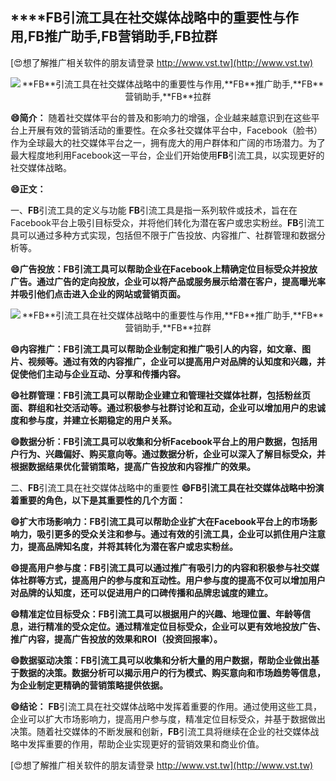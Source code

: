 ## ****FB**引流工具在社交媒体战略中的重要性与作用,**FB**推广助手,**FB**营销助手,**FB**拉群**

[😍想了解推广相关软件的朋友请登录 http://www.vst.tw](http://www.vst.tw)

 <center><img src="https://vst.tw/MP4/tuiguang/png/0.png" alt="**FB**引流工具在社交媒体战略中的重要性与作用,**FB**推广助手,**FB**营销助手,**FB**拉群"></center>

**😄简介：**
随着社交媒体平台的普及和影响力的增强，企业越来越意识到在这些平台上开展有效的营销活动的重要性。在众多社交媒体平台中，Facebook（脸书）作为全球最大的社交媒体平台之一，拥有庞大的用户群体和广阔的市场潜力。为了最大程度地利用Facebook这一平台，企业们开始使用**FB**引流工具，以实现更好的社交媒体战略。

**😄正文：**

一、**FB**引流工具的定义与功能
**FB**引流工具是指一系列软件或技术，旨在在Facebook平台上吸引目标受众，并将他们转化为潜在客户或忠实粉丝。**FB**引流工具可以通过多种方式实现，包括但不限于广告投放、内容推广、社群管理和数据分析等。

**😄广告投放：**FB**引流工具可以帮助企业在Facebook上精确定位目标受众并投放广告。通过广告的定向投放，企业可以将产品或服务展示给潜在客户，提高曝光率并吸引他们点击进入企业的网站或营销页面。**

 <center><img src="https://vst.tw/MP4/tuiguang/png/6.png" alt="**FB**引流工具在社交媒体战略中的重要性与作用,**FB**推广助手,**FB**营销助手,**FB**拉群"></center>

**😄内容推广：**FB**引流工具可以帮助企业制定和推广吸引人的内容，如文章、图片、视频等。通过有效的内容推广，企业可以提高用户对品牌的认知度和兴趣，并促使他们主动与企业互动、分享和传播内容。**

**😄社群管理：**FB**引流工具可以帮助企业建立和管理社交媒体社群，包括粉丝页面、群组和社交活动等。通过积极参与社群讨论和互动，企业可以增加用户的忠诚度和参与度，并建立长期稳定的用户关系。**

**😄数据分析：**FB**引流工具可以收集和分析Facebook平台上的用户数据，包括用户行为、兴趣偏好、购买意向等。通过数据分析，企业可以深入了解目标受众，并根据数据结果优化营销策略，提高广告投放和内容推广的效果。**

二、**FB**引流工具在社交媒体战略中的重要性
**😄**FB**引流工具在社交媒体战略中扮演着重要的角色，以下是其重要性的几个方面：**

**😄扩大市场影响力：**FB**引流工具可以帮助企业扩大在Facebook平台上的市场影响力，吸引更多的受众关注和参与。通过有效的引流工具，企业可以抓住用户注意力，提高品牌知名度，并将其转化为潜在客户或忠实粉丝。**

**😄提高用户参与度：**FB**引流工具可以通过推广有吸引力的内容和积极参与社交媒体社群等方式，提高用户的参与度和互动性。用户参与度的提高不仅可以增加用户对品牌的认知度，还可以促进用户的口碑传播和品牌忠诚度的建立。**

**😄精准定位目标受众：**FB**引流工具可以根据用户的兴趣、地理位置、年龄等信息，进行精准的受众定位。通过精准定位目标受众，企业可以更有效地投放广告、推广内容，提高广告投放的效果和ROI（投资回报率）。**

**😄数据驱动决策：**FB**引流工具可以收集和分析大量的用户数据，帮助企业做出基于数据的决策。数据分析可以揭示用户的行为模式、购买意向和市场趋势等信息，为企业制定更精确的营销策略提供依据。**

**😄结论：**
**FB**引流工具在社交媒体战略中发挥着重要的作用。通过使用这些工具，企业可以扩大市场影响力，提高用户参与度，精准定位目标受众，并基于数据做出决策。随着社交媒体的不断发展和创新，**FB**引流工具将继续在企业的社交媒体战略中发挥重要的作用，帮助企业实现更好的营销效果和商业价值。

[😍想了解推广相关软件的朋友请登录 http://www.vst.tw](http://www.vst.tw)



